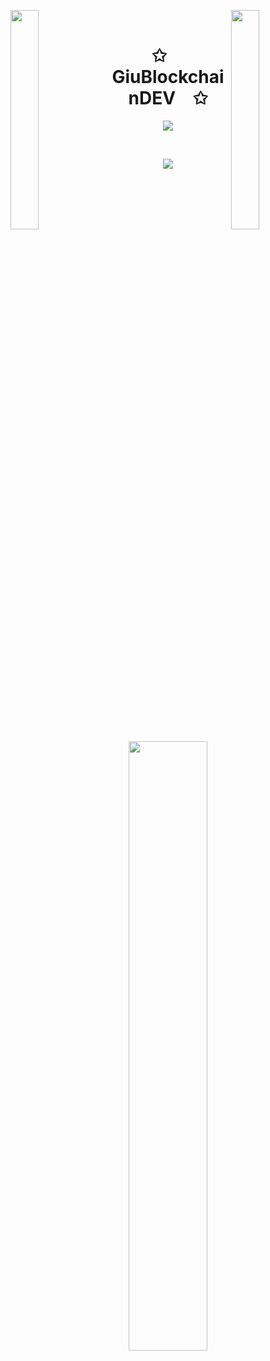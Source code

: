 <img align="left" src="https://user-images.githubusercontent.com/65187002/144930161-2f783401-8d27-4fdf-a2f7-cc0ba32f1f1f.gif" width="30%" style="display:inline;"><img align="right" src="https://user-images.githubusercontent.com/65187002/144930161-2f783401-8d27-4fdf-a2f7-cc0ba32f1f1f.gif" width="30%" style="display:inline;">
<br>
<p align="center">
    <h1 align="center">✩&emsp;GiuBlockchainDEV&emsp;✩</h1>
</p>
<p align="center">
    <img src="https://readme-typing-svg.herokuapp.com/?lines=Ciao!;Benvenuto+nel+mio+profilo!;Esplora+i+miei+progetti+blockchain!&font=Fira%20Code&color=%23D62F79&center=true&width=380&height=50">
</p>
<br>
<p align="center">
    <img id="preview" src="https://komarev.com/ghpvc/?username=GiuBlockchainDEV&color=grey">
</p>
<p align="center">
    <a href="https://github.com/GiuBlockchainDEV"><img width="50%" src="https://github-readme-stats.vercel.app/api/top-langs/?username=GiuBlockchainDEV&theme=dark&hide=html,css,cmake&layout=compact&langs_count=5&bg_color=101010&hide_title=true"></a>
</p>
